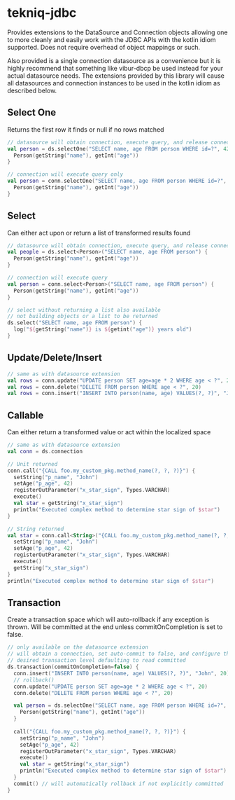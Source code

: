 # tekniq-jdbc

Provides extensions to the DataSource and Connection objects allowing one to more cleanly and easily work with the JDBC
APIs with the kotlin idiom supported. Does not require overhead of object mappings or such.

Also provided is a single connection datasource as a convenience but it is highly recommend that something like
vibur-dbcp be used instead for your actual datasource needs. The extensions provided by this library will cause all
datasources and connection instances to be used in the kotlin idiom as described below.

## Select One

Returns the first row it finds or null if no rows matched

```kotlin
// datasource will obtain connection, execute query, and release connection
val person = ds.selectOne("SELECT name, age FROM person WHERE id=?", 42) {
  Person(getString("name"), getInt("age"))
}

// connection will execute query only
val person = conn.selectOne("SELECT name, age FROM person WHERE id=?", 42) {
  Person(getString("name"), getInt("age"))
}
```

## Select

Can either act upon or return a list of transformed results found

```kotlin
// datasource will obtain connection, execute query, and release connection
val people = ds.select<Person>("SELECT name, age FROM person") {
  Person(getString("name"), getInt("age"))
}

// connection will execute query
val person = conn.select<Person>("SELECT name, age FROM person") {
  Person(getString("name"), getInt("age"))
}

// select without returning a list also available
// not building objects or a list to be returned
ds.select("SELECT name, age FROM person") {
  log("${getString("name")} is ${getint("age")} years old")
}
```

## Update/Delete/Insert

```kotlin
// same as with datasource extension
val rows = conn.update("UPDATE person SET age=age * 2 WHERE age < ?", 20)
val rows = conn.delete("DELETE FROM person WHERE age < ?", 20)
val rows = conn.insert("INSERT INTO person(name, age) VALUES(?, ?)", "John", 20)
```

## Callable

Can either return a transformed value or act within the localized space

```kotlin
// same as with datasource extension
val conn = ds.connection

// Unit returned
conn.call("{CALL foo.my_custom_pkg.method_name(?, ?, ?)}") {
  setString("p_name", "John")
  setAge("p_age", 42)
  registerOutParameter("x_star_sign", Types.VARCHAR)
  execute()
  val star = getString("x_star_sign")
  println("Executed complex method to determine star sign of $star")
}

// String returned
val star = conn.call<String>("{CALL foo.my_custom_pkg.method_name(?, ?, ?)}") {
  setString("p_name", "John")
  setAge("p_age", 42)
  registerOutParameter("x_star_sign", Types.VARCHAR)
  execute()
  getString("x_star_sign")
}
println("Executed complex method to determine star sign of $star")
```

## Transaction

Create a transaction space which will auto-rollback if any exception is thrown. Will be committed at the end unless
commitOnCompletion is set to false.

```kotlin
// only available on the datasource extension
// will obtain a connection, set auto-commit to false, and configure the
// desired transaction level defaulting to read committed
ds.transaction(commitOnCompletion=false) {
  conn.insert("INSERT INTO person(name, age) VALUES(?, ?)", "John", 20)
  // rollback()
  conn.update("UPDATE person SET age=age * 2 WHERE age < ?", 20)
  conn.delete("DELETE FROM person WHERE age < ?", 20)

  val person = ds.selectOne("SELECT name, age FROM person WHERE id=?", 42) {
    Person(getString("name"), getInt("age"))
  }
  
  call("{CALL foo.my_custom_pkg.method_name(?, ?, ?)}") {
    setString("p_name", "John")
    setAge("p_age", 42)
    registerOutParameter("x_star_sign", Types.VARCHAR)
    execute()
    val star = getString("x_star_sign")
    println("Executed complex method to determine star sign of $star")
  }
  commit() // will automatically rollback if not explicitly committed
}
```
